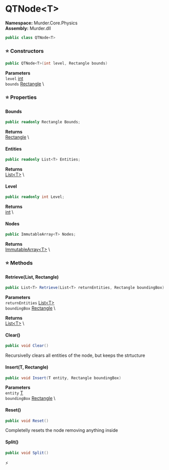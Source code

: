 # QTNode\<T\>

**Namespace:** Murder.Core.Physics \
**Assembly:** Murder.dll

```csharp
public class QTNode<T>
```

### ⭐ Constructors
```csharp
public QTNode<T>(int level, Rectangle bounds)
```

**Parameters** \
`level` [int](https://learn.microsoft.com/en-us/dotnet/api/System.Int32?view=net-7.0) \
`bounds` [Rectangle](/Murder/Core/Geometry/Rectangle.html) \

### ⭐ Properties
#### Bounds
```csharp
public readonly Rectangle Bounds;
```

**Returns** \
[Rectangle](/Murder/Core/Geometry/Rectangle.html) \
#### Entities
```csharp
public readonly List<T> Entities;
```

**Returns** \
[List\<T\>](https://learn.microsoft.com/en-us/dotnet/api/System.Collections.Generic.List-1?view=net-7.0) \
#### Level
```csharp
public readonly int Level;
```

**Returns** \
[int](https://learn.microsoft.com/en-us/dotnet/api/System.Int32?view=net-7.0) \
#### Nodes
```csharp
public ImmutableArray<T> Nodes;
```

**Returns** \
[ImmutableArray\<T\>](https://learn.microsoft.com/en-us/dotnet/api/System.Collections.Immutable.ImmutableArray-1?view=net-7.0) \
### ⭐ Methods
#### Retrieve(List<T>, Rectangle)
```csharp
public List<T> Retrieve(List<T> returnEntities, Rectangle boundingBox)
```

**Parameters** \
`returnEntities` [List\<T\>](https://learn.microsoft.com/en-us/dotnet/api/System.Collections.Generic.List-1?view=net-7.0) \
`boundingBox` [Rectangle](/Murder/Core/Geometry/Rectangle.html) \

**Returns** \
[List\<T\>](https://learn.microsoft.com/en-us/dotnet/api/System.Collections.Generic.List-1?view=net-7.0) \

#### Clear()
```csharp
public void Clear()
```

Recursivelly clears all entities of the node, but keeps the strtucture

#### Insert(T, Rectangle)
```csharp
public void Insert(T entity, Rectangle boundingBox)
```

**Parameters** \
`entity` [T]() \
`boundingBox` [Rectangle](/Murder/Core/Geometry/Rectangle.html) \

#### Reset()
```csharp
public void Reset()
```

Completelly resets the node removing anything inside

#### Split()
```csharp
public void Split()
```



⚡